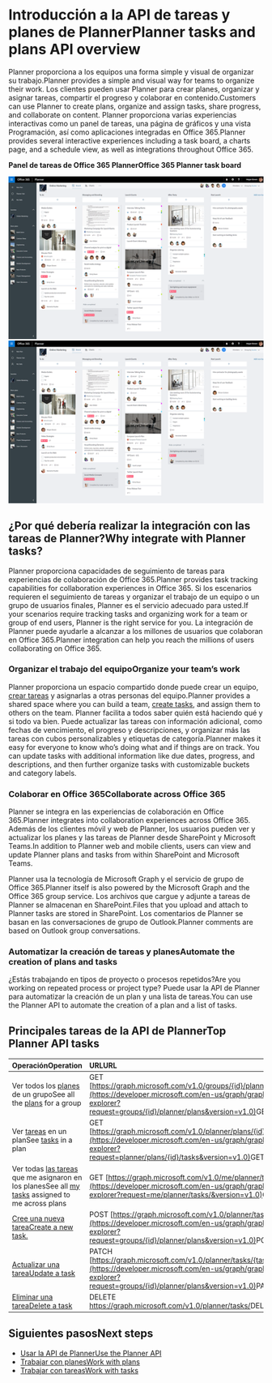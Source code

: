# <a name="planner-tasks-and-plans-api-overview"></a><span data-ttu-id="52714-101">Introducción a la API de tareas y planes de Planner</span><span class="sxs-lookup"><span data-stu-id="52714-101">Planner tasks and plans API overview</span></span>
<span data-ttu-id="52714-102">Planner proporciona a los equipos una forma simple y visual de organizar su trabajo.</span><span class="sxs-lookup"><span data-stu-id="52714-102">Planner provides a simple and visual way for teams to organize their work.</span></span> <span data-ttu-id="52714-103">Los clientes pueden usar Planner para crear planes, organizar y asignar tareas, compartir el progreso y colaborar en contenido.</span><span class="sxs-lookup"><span data-stu-id="52714-103">Customers can use Planner to create plans, organize and assign tasks, share progress, and collaborate on content.</span></span>  <span data-ttu-id="52714-104">Planner proporciona varias experiencias interactivas como un panel de tareas, una página de gráficos y una vista Programación, así como aplicaciones integradas en Office 365.</span><span class="sxs-lookup"><span data-stu-id="52714-104">Planner provides several interactive experiences including a task board, a charts page, and a schedule view, as well as integrations throughout Office 365.</span></span>

<span data-ttu-id="52714-105">**Panel de tareas de Office 365 Planner**</span><span class="sxs-lookup"><span data-stu-id="52714-105">**Office 365 Planner task board**</span></span>

<span data-ttu-id="52714-106">![Captura de pantalla de un panel de tareas de Office 365 Planner](images/plannerboard.png "Imagen de un panel de Planner")</span><span class="sxs-lookup"><span data-stu-id="52714-106">![Screenshot of an Office 365 Planner task board](images/plannerboard.png "Image of Planner board")</span></span>


## <a name="why-integrate-with-planner-tasks"></a><span data-ttu-id="52714-107">¿Por qué debería realizar la integración con las tareas de Planner?</span><span class="sxs-lookup"><span data-stu-id="52714-107">Why integrate with Planner tasks?</span></span>
<span data-ttu-id="52714-108">Planner proporciona capacidades de seguimiento de tareas para experiencias de colaboración de Office 365.</span><span class="sxs-lookup"><span data-stu-id="52714-108">Planner provides task tracking capabilities for collaboration experiences in Office 365.</span></span> <span data-ttu-id="52714-109">Si los escenarios requieren el seguimiento de tareas y organizar el trabajo de un equipo o un grupo de usuarios finales, Planner es el servicio adecuado para usted.</span><span class="sxs-lookup"><span data-stu-id="52714-109">If your scenarios require tracking tasks and organizing work for a team or group of end users, Planner is the right service for you.</span></span> <span data-ttu-id="52714-110">La integración de Planner puede ayudarle a alcanzar a los millones de usuarios que colaboran en Office 365.</span><span class="sxs-lookup"><span data-stu-id="52714-110">Planner integration can help you reach the millions of users collaborating on Office 365.</span></span> 

### <a name="organize-your-teams-work"></a><span data-ttu-id="52714-111">Organizar el trabajo del equipo</span><span class="sxs-lookup"><span data-stu-id="52714-111">Organize your team’s work</span></span>
<span data-ttu-id="52714-112">Planner proporciona un espacio compartido donde puede crear un equipo, [crear tareas](../api-reference/v1.0/api/planner_post_tasks.md) y asignarlas a otras personas del equipo.</span><span class="sxs-lookup"><span data-stu-id="52714-112">Planner provides a shared space where you can build a team, [create tasks](../api-reference/v1.0/api/planner_post_tasks.md), and assign them to others on the team.</span></span> <span data-ttu-id="52714-113">Planner facilita a todos saber quién está haciendo qué y si todo va bien. Puede actualizar las tareas con información adicional, como fechas de vencimiento, el progreso y descripciones, y organizar más las tareas con cubos personalizables y etiquetas de categoría.</span><span class="sxs-lookup"><span data-stu-id="52714-113">Planner makes it easy for everyone to know who’s doing what and if things are on track. You can update tasks with additional information like due dates, progress, and descriptions, and then further organize tasks with customizable buckets and category labels.</span></span>   

### <a name="collaborate-across-office-365"></a><span data-ttu-id="52714-114">Colaborar en Office 365</span><span class="sxs-lookup"><span data-stu-id="52714-114">Collaborate across Office 365</span></span>
<span data-ttu-id="52714-115">Planner se integra en las experiencias de colaboración en Office 365.</span><span class="sxs-lookup"><span data-stu-id="52714-115">Planner integrates into collaboration experiences across Office 365.</span></span> <span data-ttu-id="52714-116">Además de los clientes móvil y web de Planner, los usuarios pueden ver y actualizar los planes y las tareas de Planner desde SharePoint y Microsoft Teams.</span><span class="sxs-lookup"><span data-stu-id="52714-116">In addition to Planner web and mobile clients, users can view and update Planner plans and tasks from within SharePoint and Microsoft Teams.</span></span>  

<span data-ttu-id="52714-117">Planner usa la tecnología de Microsoft Graph y el servicio de grupo de Office 365.</span><span class="sxs-lookup"><span data-stu-id="52714-117">Planner itself is also powered by the Microsoft Graph and the Office 365 group service.</span></span> <span data-ttu-id="52714-118">Los archivos que cargue y adjunte a tareas de Planner se almacenan en SharePoint.</span><span class="sxs-lookup"><span data-stu-id="52714-118">Files that you upload and attach to Planner tasks are stored in SharePoint.</span></span> <span data-ttu-id="52714-119">Los comentarios de Planner se basan en las conversaciones de grupo de Outlook.</span><span class="sxs-lookup"><span data-stu-id="52714-119">Planner comments are based on Outlook group conversations.</span></span>

<!-- Add image
Note: Put an image here showing the relationship between Planner and other things
-->

### <a name="automate-the-creation-of-plans-and-tasks"></a><span data-ttu-id="52714-120">Automatizar la creación de tareas y planes</span><span class="sxs-lookup"><span data-stu-id="52714-120">Automate the creation of plans and tasks</span></span>
<span data-ttu-id="52714-121">¿Estás trabajando en tipos de proyecto o procesos repetidos?</span><span class="sxs-lookup"><span data-stu-id="52714-121">Are you working on repeated process or project type?</span></span> <span data-ttu-id="52714-122">Puede usar la API de Planner para automatizar la creación de un plan y una lista de tareas.</span><span class="sxs-lookup"><span data-stu-id="52714-122">You can use the Planner API to automate the creation of a plan and a list of tasks.</span></span>  
 
## <a name="top-planner-api-tasks"></a><span data-ttu-id="52714-123">Principales tareas de la API de Planner</span><span class="sxs-lookup"><span data-stu-id="52714-123">Top Planner API tasks</span></span>

|<span data-ttu-id="52714-124">Operación</span><span class="sxs-lookup"><span data-stu-id="52714-124">Operation</span></span>|<span data-ttu-id="52714-125">URL</span><span class="sxs-lookup"><span data-stu-id="52714-125">URL</span></span>|
|:--------|:--|
|<span data-ttu-id="52714-126">Ver todos los [planes](../api-reference/beta/resources/plannerplan.md) de un grupo</span><span class="sxs-lookup"><span data-stu-id="52714-126">See all the [plans](../api-reference/beta/resources/plannerplan.md) for a group</span></span>|<span data-ttu-id="52714-127">GET [https://graph.microsoft.com/v1.0/groups/{id}/planner/plans](https://developer.microsoft.com/en-us/graph/graph-explorer?request=groups/{id}/planner/plans&version=v1.0)</span><span class="sxs-lookup"><span data-stu-id="52714-127">GET</span></span>|
|<span data-ttu-id="52714-128">Ver [tareas](../api-reference/beta/resources/plannertask.md) en un plan</span><span class="sxs-lookup"><span data-stu-id="52714-128">See [tasks](../api-reference/beta/resources/plannertask.md) in a plan</span></span>|<span data-ttu-id="52714-129">GET [https://graph.microsoft.com/v1.0/planner/plans/{id}/tasks](https://developer.microsoft.com/en-us/graph/graph-explorer?request=planner/plans/{id}/tasks&version=v1.0)</span><span class="sxs-lookup"><span data-stu-id="52714-129">GET</span></span>|
|<span data-ttu-id="52714-130">Ver todas [las tareas](../api-reference/beta/api/planneruser_list_tasks.md) que me asignaron en los planes</span><span class="sxs-lookup"><span data-stu-id="52714-130">See all [my tasks](../api-reference/beta/api/planneruser_list_tasks.md) assigned to me across plans</span></span>|<span data-ttu-id="52714-131">GET [https://graph.microsoft.com/v1.0/me/planner/tasks/](https://developer.microsoft.com/en-us/graph/graph-explorer?request=me/planner/tasks/&version=v1.0)</span><span class="sxs-lookup"><span data-stu-id="52714-131">GET</span></span>|
|[<span data-ttu-id="52714-132">Cree una nueva tarea</span><span class="sxs-lookup"><span data-stu-id="52714-132">Create a new task.</span></span>](../api-reference/v1.0/api/planner_post_tasks.md)|<span data-ttu-id="52714-133">POST [https://graph.microsoft.com/v1.0/planner/tasks](https://developer.microsoft.com/en-us/graph/graph-explorer?request=groups/{id}/planner/plans&version=v1.0)</span><span class="sxs-lookup"><span data-stu-id="52714-133">POST</span></span>|
|[<span data-ttu-id="52714-134">Actualizar una tarea</span><span class="sxs-lookup"><span data-stu-id="52714-134">Update a task</span></span>](../api-reference/v1.0/api/plannertask_update.md)|<span data-ttu-id="52714-135">PATCH [https://graph.microsoft.com/v1.0/planner/tasks/{task-id}](https://developer.microsoft.com/en-us/graph/graph-explorer?request=groups/{id}/planner/plans&version=v1.0)</span><span class="sxs-lookup"><span data-stu-id="52714-135">PATCH</span></span>|
|[<span data-ttu-id="52714-136">Eliminar una tarea</span><span class="sxs-lookup"><span data-stu-id="52714-136">Delete a task</span></span>](../api-reference/v1.0/api/plannertask_delete.md)|<span data-ttu-id="52714-137">DELETE [https://graph.microsoft.com/v1.0/planner/tasks/<id>](https://developer.microsoft.com/en-us/graph/graph-explorer?request=groups/{id}/planner/plans&version=v1.0)</span><span class="sxs-lookup"><span data-stu-id="52714-137">DELETE</span></span>|


## <a name="next-steps"></a><span data-ttu-id="52714-138">Siguientes pasos</span><span class="sxs-lookup"><span data-stu-id="52714-138">Next steps</span></span>

- [<span data-ttu-id="52714-139">Usar la API de Planner</span><span class="sxs-lookup"><span data-stu-id="52714-139">Use the Planner API</span></span>](../api-reference/v1.0/resources/planner_overview.md)
- [<span data-ttu-id="52714-140">Trabajar con planes</span><span class="sxs-lookup"><span data-stu-id="52714-140">Work with plans</span></span>](../api-reference/v1.0/resources/planner_overview.md#plans)
- [<span data-ttu-id="52714-141">Trabajar con tareas</span><span class="sxs-lookup"><span data-stu-id="52714-141">Work with tasks</span></span>](../api-reference/v1.0/resources/planner_overview.md#tasks)
